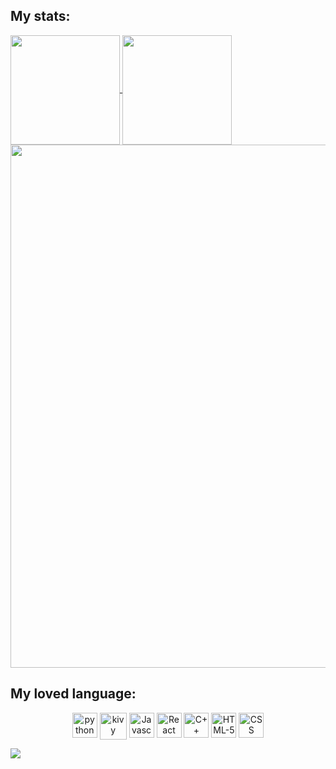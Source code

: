 ## My stats:
<a href="https://fb.com/trantieuvann">
  <img align="center" src="https://github-readme-stats.vercel.app/api?username=SnowyField1906&show_icons=true&theme=jolly&include_all_commits=true&show_owner=true&hide=stars" height="175px"/>
</a>
<a href="http://fb.com/trantieuvann">
  <img align="center" src="https://github-readme-stats.vercel.app/api/top-langs/?username=SnowyField1906&layout=compact&theme=jolly&langs_count=8" height="175px"/>
</a>
<a href="https://wakatime.com/@SnowyField1906">
  <img align="center" src="https://github-readme-stats.vercel.app/api/wakatime?username=SnowyField1906&theme=jolly&v=2" width="837px"/>
</a>

## My loved language:
<p align = "center">
  
  <img style="vertical-align: top;" src="https://github.com/gilbarbara/logos/blob/master/logos/python.svg" alt="python" width="40" height="40"/>
  <img style="vertical-align: top;" src="https://upload.wikimedia.org/wikipedia/commons/5/58/Kivy_logo.png" alt="kivy" width="43" height="43"/>
  <img style="vertical-align: top;" src="https://raw.githubusercontent.com/gilbarbara/logos/master/logos/javascript.svg" alt="Javascript" width="40" height="40"/> 
  <img style="vertical-align: top;" src="https://cdn.svgporn.com/logos/react.svg" alt="React" width="40" height="40"/> 
  <img style="vertical-align: top;" src="https://raw.githubusercontent.com/gilbarbara/logos/master/logos/c-plusplus.svg" alt="C++" width="40" height="40"/> 
  <img style="vertical-align: top;" src="https://raw.githubusercontent.com/gilbarbara/logos/master/logos/html-5.svg" alt="HTML-5" width="40" height="40"/>
  <img style="vertical-align: top;" src="https://raw.githubusercontent.com/gilbarbara/logos/master/logos/css-3.svg" alt="CSS" width="40" height="40"/> 

  
</p
<a>
  <img align="center" src="https://gpvc.arturio.dev/SnowyField1906">
</a>

